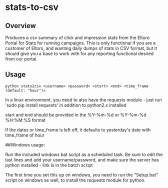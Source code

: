 # stats-to-csv

## Overview
Produces a csv summary of click and impression stats from the Eltoro Portal for Stats for running campaigns.
This is only functional if you are a customer of Eltoro, and wanting daily
dumps of stats in CSV format, but it should give you a base to work with for
any reporting functional desired from our portal.

## Usage
```
python stats2csv <username> <password> <start> <end> <time_frame (default: "hour")>
```

In a linux environment, you need to also have the requests module - just run 'sudo pip install requests' in addition to python2.x installed

start and end should be provided in the %Y-%m-%d or %Y-%m-%d %H:%M:%S format

If the dates or time_frame is left off, it defaults to yesterday's date with
time_frame of hour

##Windows usage:

Run the included windows bat script as a scheduled task.  Be sure to edit the
last lines and add your username/password, and make sure the server has python
installed - link is in the batch script

The first time you set this up on windows, you need to run the "Setup.bat"
script on windows as well, to install the requests module for python.

